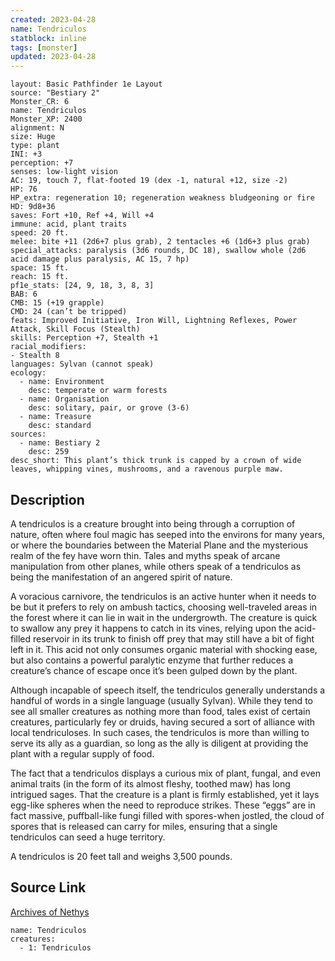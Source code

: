 ```yaml
---
created: 2023-04-28
name: Tendriculos
statblock: inline
tags: [monster]
updated: 2023-04-28
---
```

```statblock
layout: Basic Pathfinder 1e Layout
source: "Bestiary 2"
Monster_CR: 6
name: Tendriculos
Monster_XP: 2400
alignment: N
size: Huge
type: plant
INI: +3
perception: +7
senses: low-light vision
AC: 19, touch 7, flat-footed 19 (dex -1, natural +12, size -2)
HP: 76
HP_extra: regeneration 10; regeneration weakness bludgeoning or fire
HD: 9d8+36
saves: Fort +10, Ref +4, Will +4
immune: acid, plant traits
speed: 20 ft.
melee: bite +11 (2d6+7 plus grab), 2 tentacles +6 (1d6+3 plus grab)
special_attacks: paralysis (3d6 rounds, DC 18), swallow whole (2d6 acid damage plus paralysis, AC 15, 7 hp)
space: 15 ft.
reach: 15 ft.
pf1e_stats: [24, 9, 18, 3, 8, 3]
BAB: 6
CMB: 15 (+19 grapple)
CMD: 24 (can’t be tripped)
feats: Improved Initiative, Iron Will, Lightning Reflexes, Power Attack, Skill Focus (Stealth)
skills: Perception +7, Stealth +1
racial_modifiers:
- Stealth 8
languages: Sylvan (cannot speak)
ecology:
  - name: Environment
    desc: temperate or warm forests
  - name: Organisation
    desc: solitary, pair, or grove (3-6)
  - name: Treasure
    desc: standard
sources:
  - name: Bestiary 2
    desc: 259
desc_short: This plant’s thick trunk is capped by a crown of wide leaves, whipping vines, mushrooms, and a ravenous purple maw.
```
## Description
A tendriculos is a creature brought into being through a corruption of nature, often where foul magic has seeped into the environs for many years, or where the boundaries between the Material Plane and the mysterious realm of the fey have worn thin. Tales and myths speak of arcane manipulation from other planes, while others speak of a tendriculos as being the manifestation of an angered spirit of nature.

A voracious carnivore, the tendriculos is an active hunter when it needs to be but it prefers to rely on ambush tactics, choosing well-traveled areas in the forest where it can lie in wait in the undergrowth. The creature is quick to swallow any prey it happens to catch in its vines, relying upon the acid-filled reservoir in its trunk to finish off prey that may still have a bit of fight left in it. This acid not only consumes organic material with shocking ease, but also contains a powerful paralytic enzyme that further reduces a creature’s chance of escape once it’s been gulped down by the plant.

Although incapable of speech itself, the tendriculos generally understands a handful of words in a single language (usually Sylvan). While they tend to see all smaller creatures as nothing more than food, tales exist of certain creatures, particularly fey or druids, having secured a sort of alliance with local tendriculoses. In such cases, the tendriculos is more than willing to serve its ally as a guardian, so long as the ally is diligent at providing the plant with a regular supply of food.

The fact that a tendriculos displays a curious mix of plant, fungal, and even animal traits (in the form of its almost fleshy, toothed maw) has long intrigued sages. That the creature is a plant is firmly established, yet it lays egg-like spheres when the need to reproduce strikes. These “eggs” are in fact massive, puffball-like fungi filled with spores-when jostled, the cloud of spores that is released can carry for miles, ensuring that a single tendriculos can seed a huge territory.

A tendriculos is 20 feet tall and weighs 3,500 pounds.
## Source Link
[Archives of Nethys](https://aonprd.com/MonsterDisplay.aspx?ItemName=Tendriculos)
```encounter-table
name: Tendriculos
creatures:
  - 1: Tendriculos
```
